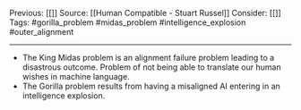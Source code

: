 Previous: [[]]
Source: [[Human Compatible - Stuart Russel]]
Consider: [[]]
Tags: #gorilla_problem #midas_problem #intelligence_explosion #outer_alignment 
______________

- The King Midas problem is an alignment failure problem leading to a disastrous outcome. Problem of not being able to translate our human wishes in machine language. 
- The Gorilla problem results from having a misaligned AI entering in an intelligence explosion.